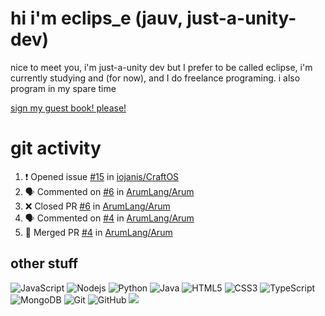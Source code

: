 # hi i'm eclips_e (jauv, just-a-unity-dev)
nice to meet you, i'm just-a-unity dev but I prefer to be called eclipse, i'm currently studying and (for now), and I do freelance programing. i also program in my spare time

[sign my guest book! please!](https://github.com/Just-a-Unity-Dev/Just-a-Unity-Dev/issues/new?&body=Sign%20my%20guest%20book%20by%20placing%20your%20name%20in%20the%20title,%20how%27d%20you%20get%20to%20this%20page%20and%20why?%20Don%27t%20forget%20you%20have%20an%20entire%20notebook%20in%20your%20hands!)


# git activity
<!--START_SECTION:activity-->
1. ❗️ Opened issue [#15](https://github.com/iojanis/CraftOS/issues/15) in [iojanis/CraftOS](https://github.com/iojanis/CraftOS)
2. 🗣 Commented on [#6](https://github.com/ArumLang/Arum/issues/6) in [ArumLang/Arum](https://github.com/ArumLang/Arum)
3. ❌ Closed PR [#6](https://github.com/ArumLang/Arum/pull/6) in [ArumLang/Arum](https://github.com/ArumLang/Arum)
4. 🗣 Commented on [#4](https://github.com/ArumLang/Arum/issues/4) in [ArumLang/Arum](https://github.com/ArumLang/Arum)
5. 🎉 Merged PR [#4](https://github.com/ArumLang/Arum/pull/4) in [ArumLang/Arum](https://github.com/ArumLang/Arum)
<!--END_SECTION:activity-->

## other stuff

![JavaScript](https://img.shields.io/badge/-JavaScript-black?style=flat-square&logo=javascript)
![Nodejs](https://img.shields.io/badge/-Nodejs-black?style=flat-square&logo=Node.js)
![Python](https://img.shields.io/badge/-Python-black?style=flat-square&logo=Python)
![Java](https://img.shields.io/badge/-java-E34A86?style=flat-square&logo=java)
![HTML5](https://img.shields.io/badge/-HTML5-E34F26?style=flat-square&logo=html5&logoColor=white)
![CSS3](https://img.shields.io/badge/-CSS3-1572B6?style=flat-square&logo=css3)
![TypeScript](https://img.shields.io/badge/-TypeScript-007ACC?style=flat-square&logo=typescript)
![MongoDB](https://img.shields.io/badge/-MongoDB-black?style=flat-square&logo=mongodb)
![Git](https://img.shields.io/badge/-Git-black?style=flat-square&logo=git)
![GitHub](https://img.shields.io/badge/-GitHub-181717?style=flat-square&logo=github)
![](https://github-profile-summary-cards.vercel.app/api/cards/profile-details?username=Just-a-Unity-Dev&theme=solarized_dark)
